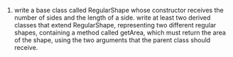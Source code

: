 1. write a base class called RegularShape whose constructor receives the number
   of sides and the length of a side. write at least two derived classes that extend
   RegularShape, representing two different regular shapes,
   containing a method called getArea, which must return the area of the
   shape, using the two arguments that the parent class should receive.
